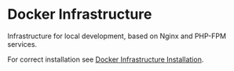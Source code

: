 # Docker Infrastructure
Infrastructure for local development, based on Nginx and PHP-FPM services.

For correct installation see [Docker Infrastructure Installation](https://github.com/BlackMaizeGod/install_docker_infrastructure/).
